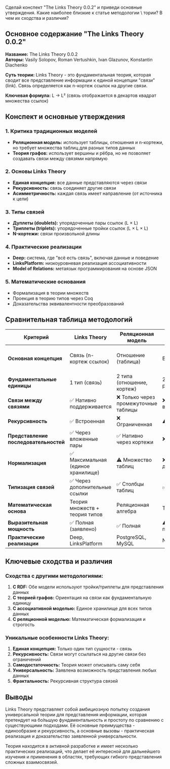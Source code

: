 Сделай конспект "The Links Theory 0.0.2" и приведи основные утверждения.  Какие наиболее близкие к статье методологии \ тории? В чем их сходства и различия?
## Основное содержание "The Links Theory 0.0.2"

**Название:** The Links Theory 0.0.2  
**Авторы:** Vasily Solopov, Roman Vertushkin, Ivan Glazunov, Konstantin Diachenko

**Суть теории:** Links Theory - это фундаментальная теория, которая сводит все представление информации к единой концепции "связи" (link). Связь определяется как n-кортеж ссылок на другие связи.

**Ключевая формула:** L → L² (связь отображается в декартов квадрат множества ссылок)

## Конспект и основные утверждения

### 1. Критика традиционных моделей
- **Реляционная модель:** использует таблицы, отношения и n-кортежи, но требует множества таблиц для разных типов данных
- **Теория графов:** использует вершины и рёбра, но не позволяет создавать связи между связями напрямую

### 2. Основы Links Theory
- **Единая концепция:** все данные представляются через связи
- **Рекурсивность:** связь соединяет другие связи
- **Асимметричность:** каждая связь имеет направление (от источника к цели)

### 3. Типы связей
- **Дуплеты (doublets):** упорядоченные пары ссылок (L × L)
- **Триплеты (triplets):** упорядоченные тройки ссылок (L × L × L)
- **N-кортежи:** связи произвольной длины

### 4. Практические реализации
- **Deep:** система, где "всё есть связь", включая данные и поведение
- **LinksPlatform:** низкоуровневая реализация ассоциативности
- **Model of Relations:** метаязык программирования на основе JSON

### 5. Математические основания
- Формализация в теории множеств
- Проекция в теорию типов через Coq
- Доказательства эквивалентности преобразований

## Сравнительная таблица методологий

| Критерий | Links Theory | Реляционная модель | Теория графов | Ассоциативная модель данных | RDF |
|----------|--------------|-------------------|---------------|----------------------------|-----|
| **Основная концепция** | Связь (n-кортеж ссылок) | Отношение (таблица) | Вершины + рёбра | Элементы + связи | Триплеты (субъект-предикат-объект) |
| **Фундаментальные единицы** | 1 тип (связь) | 2 типа (отношение, кортеж) | 2 типа (вершина, ребро) | 2 типа (элемент, связь) | 3 компонента триплета |
| **Связи между связями** | ✅ Нативно поддерживается | ❌ Только через промежуточные таблицы | ❌ Только между вершинами | ✅ Поддерживается | ⚠️ Через реификацию |
| **Рекурсивность** | ✅ Встроенная | ❌ Ограниченная | ⚠️ Частичная | ✅ Поддерживается | ⚠️ Ограниченная |
| **Представление последовательностей** | ✅ Через вложенные пары | ✅ Нативно через кортежи | ❌ Проблематично | ✅ Поддерживается | ⚠️ Через коллекции |
| **Нормализация** | ✅ Максимальная (единое хранилище) | ⚠️ Множество таблиц | ❌ Дублирование данных | ✅ Высокая | ✅ Гибкая |
| **Типизация связей** | ✅ Через дополнительные ссылки | ✅ Столбцы таблиц | ✅ Метки рёбер | ✅ Типы связей | ✅ Предикаты |
| **Математическая основа** | Теория множеств + теория типов | Реляционная алгебра | Теория графов | Ассоциативная алгебра | Теория графов |
| **Выразительная мощность** | ✅ Полная (заявлено) | ✅ Полная | ⚠️ Ограниченная для последовательностей | ✅ Полная | ✅ Полная |
| **Практические реализации** | Deep, LinksPlatform | PostgreSQL, MySQL | Neo4j, Gremlin | ? | Virtuoso, Apache Jena |

## Ключевые сходства и различия

### Сходства с другими методологиями:

1. **С RDF:** Обе модели используют тройки/триплеты для представления данных
2. **С теорией графов:** Ориентация на связи как фундаментальную единицу
3. **С ассоциативной моделью:** Единое хранилище для всех типов данных
4. **С реляционной моделью:** Математическая формализация и строгость

### Уникальные особенности Links Theory:

1. **Единая концепция:** Только один тип сущности - связь
2. **Рекурсивность:** Связи могут ссылаться на другие связи без ограничений
3. **Самодостаточность:** Теория может описывать саму себя
4. **Универсальность:** Заявлена возможность представления любых данных
5. **Фрактальность:** Рекурсивная структура связей

## Выводы

Links Theory представляет собой амбициозную попытку создания универсальной теории для представления информации, которая претендует на бо́льшую фундаментальность и простоту по сравнению с существующими подходами. Её основные преимущества - единообразие и рекурсивность, а основные вызовы - практическая реализация и доказательство заявленной универсальности.

Теория находится в активной разработке и имеет несколько практических реализаций, что делает её интересной для дальнейшего изучения и применения в областях, требующих гибкого представления сложных взаимосвязей.
